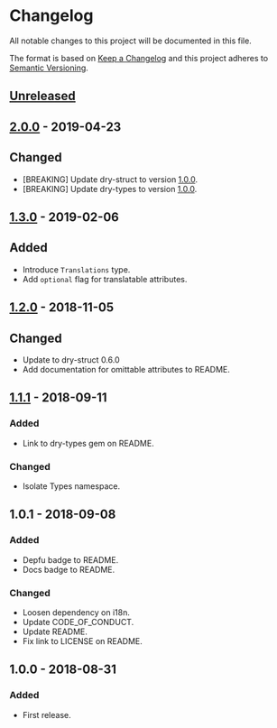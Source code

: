 # Changelog

All notable changes to this project will be documented in this file.

The format is based on [Keep a Changelog](http://keepachangelog.com/en/1.0.0/)
and this project adheres to [Semantic Versioning](http://semver.org/spec/v2.0.0.html).

## [Unreleased]

## [2.0.0] - 2019-04-23

## Changed

- [BREAKING] Update dry-struct to version [1.0.0](https://github.com/dry-rb/dry-struct/blob/master/CHANGELOG.md#100-2019-04-23).
- [BREAKING] Update dry-types to version [1.0.0](https://github.com/dry-rb/dry-types/blob/master/CHANGELOG.md#100-2019-04-23).

## [1.3.0] - 2019-02-06

## Added

- Introduce `Translations` type.
- Add `optional` flag for translatable attributes.

## [1.2.0] - 2018-11-05

## Changed

- Update to dry-struct 0.6.0
- Add documentation for omittable attributes to README.

## [1.1.1] - 2018-09-11

### Added

- Link to dry-types gem on README.

### Changed

- Isolate Types namespace.

## 1.0.1 - 2018-09-08

### Added

- Depfu badge to README.
- Docs badge to README.

### Changed

- Loosen dependency on i18n.
- Update CODE_OF_CONDUCT.
- Update README.
- Fix link to LICENSE on README.

## 1.0.0 - 2018-08-31

### Added

- First release.

[Unreleased]: https://github.com/pablocrivella/statics/compare/v2.0.0...HEAD
[2.0.0]: https://github.com/pablocrivella/statics/compare/v1.3.0...v2.0.0
[1.3.0]: https://github.com/pablocrivella/statics/releases/tag/v1.2.1...v1.3.0
[1.2.0]: https://github.com/pablocrivella/statics/releases/tag/v1.1.1...v1.2.0
[1.1.1]: https://github.com/pablocrivella/statics/releases/tag/v1.1.1
